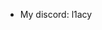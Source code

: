 - My discord: l1acy

<!---
Lemurc/Lemurc is a ✨ special ✨ repository because its `README.md` (this file) appears on your GitHub profile.
You can click the Preview link to take a look at your changes.
--->
